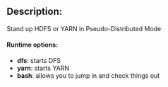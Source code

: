 ## Description:

Stand up HDFS or YARN in Pseudo-Distributed Mode

#### Runtime options:

* __dfs__:  starts DFS
* __yarn__:  starts YARN
* __bash__:  allows you to jump in and check things out
